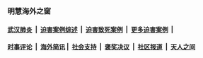 
### 明慧海外之窗

####  [武汉肺炎](indexes/365.md?t=03060600) &nbsp;|&nbsp;  [迫害案例综述](indexes/328.md?t=03060600) &nbsp;|&nbsp; [迫害致死案例](indexes/277.md?t=03060600)  &nbsp;|&nbsp; [更多迫害案例](indexes/81.md?t=03060600)  &nbsp;|&nbsp; 
####  [时事评论](indexes/19.md?t=03060600) &nbsp;|&nbsp; [海外简讯](indexes/245.md?t=03060600)&nbsp;|&nbsp;  [社会支持](indexes/140.md?t=03060600) &nbsp;|&nbsp; [褒奖决议](indexes/282.md?t=03060600) &nbsp;|&nbsp; [社区报道](indexes/91.md?t=03060600)  &nbsp;|&nbsp; [天人之间](indexes/78.md?t=03060600) 

